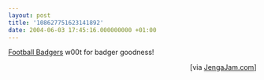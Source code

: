 ```yaml
---
layout: post
title: '108627751623141892'
date: 2004-06-03 17:45:16.000000000 +01:00
---
```

<a href="http://www.jengajam.com/r/6308">Football Badgers</a> w00t for badger goodness!
<div align="right">[via <a href="http://www.jengajam.com/">JengaJam.com</a>]</div>
